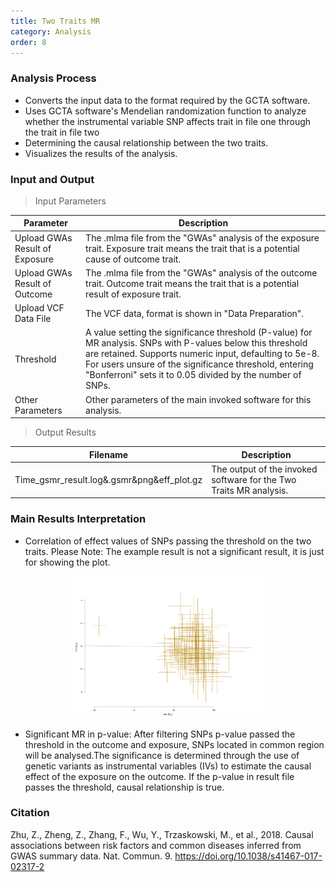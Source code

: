 ```yaml
---
title: Two Traits MR
category: Analysis
order: 8
---
```


### Analysis Process

- Converts the input data to the format required by the GCTA software.
- Uses GCTA software's Mendelian randomization function to analyze whether the instrumental variable SNP affects trait in file one through the trait in file two
- Determining the causal relationship between the two traits. 
- Visualizes the results of the analysis.

### Input and Output

> Input Parameters

|Parameter|Description|
|--|--|
|Upload GWAs Result of Exposure| The .mlma file from the "GWAs" analysis of the exposure trait. Exposure trait means the trait that is a potential cause of outcome trait.|
|Upload GWAs Result of Outcome| The .mlma file from the "GWAs" analysis of the outcome trait. Outcome trait means the trait that is a potential result of exposure trait.|
|Upload VCF Data File| The VCF data, format is shown in "Data Preparation".|
|Threshold| A value setting the significance threshold (P-value) for MR analysis. SNPs with P-values below this threshold are retained. Supports numeric input, defaulting to 5e-8. For users unsure of the significance threshold, entering "Bonferroni" sets it to 0.05 divided by the number of SNPs.|
|Other Parameters|Other parameters of the main invoked software for this analysis.|

> Output Results

|Filename|Description|
|--|--|
|Time_gsmr_result.log&.gsmr&png&eff_plot.gz|The output of the invoked software for the Two Traits MR analysis.|

### Main Results Interpretation

- Correlation of effect values of SNPs passing the threshold on the two traits. Please Note: The example result is not a significant result, it is just for showing the plot.

<div align=center><img src="../../figures/gsmr_result.png" width="60%"/></div>

- Significant MR in p-value: After filtering SNPs p-value passed the threshold in the outcome and exposure, SNPs located in common region will be analysed.The significance is determined through the use of genetic variants as instrumental variables (IVs) to estimate the causal effect of the exposure on the outcome. If the p-value in result file passes the threshold, causal relationship is true.


### Citation

Zhu, Z., Zheng, Z., Zhang, F., Wu, Y., Trzaskowski, M., et al., 2018. Causal associations between risk factors and common diseases inferred from GWAS summary data. Nat. Commun. 9. https://doi.org/10.1038/s41467-017-02317-2
